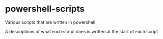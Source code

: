 # powershell-scripts

Various scripts that are written in powershell

A descriptions of what each script does is written at the start of each script
